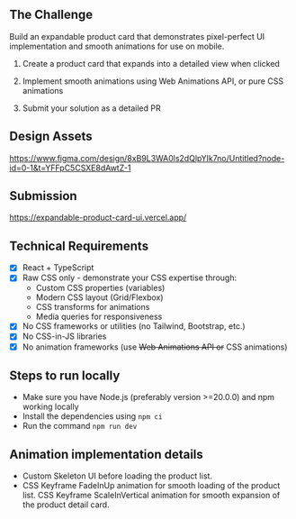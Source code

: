 ## The Challenge

Build an expandable product card that demonstrates pixel-perfect UI implementation and smooth animations for use on mobile.

1. Create a product card that expands into a detailed view when clicked

2. Implement smooth animations using Web Animations API, or pure CSS animations

3. Submit your solution as a detailed PR

## Design Assets

https://www.figma.com/design/8xB9L3WA0ls2dQlpYIk7no/Untitled?node-id=0-1&t=YFFpC5CSXE8dAwtZ-1

## Submission

https://expandable-product-card-ui.vercel.app/

## Technical Requirements

- [x] React + TypeScript
- [x] Raw CSS only - demonstrate your CSS expertise through:
  - Custom CSS properties (variables)
  - Modern CSS layout (Grid/Flexbox)
  - CSS transforms for animations
  - Media queries for responsiveness
- [x] No CSS frameworks or utilities (no Tailwind, Bootstrap, etc.)
- [x] No CSS-in-JS libraries
- [x] No animation frameworks (use ~~Web Animations API or~~ CSS animations)

## Steps to run locally

- Make sure you have Node.js (preferably version >=20.0.0) and npm working locally
- Install the dependencies using `npm ci`
- Run the command `npm run dev`

## Animation implementation details

- Custom Skeleton UI before loading the product list.
- CSS Keyframe FadeInUp animation for smooth loading of the product list.
  CSS Keyframe ScaleInVertical animation for smooth expansion of the product detail card.
